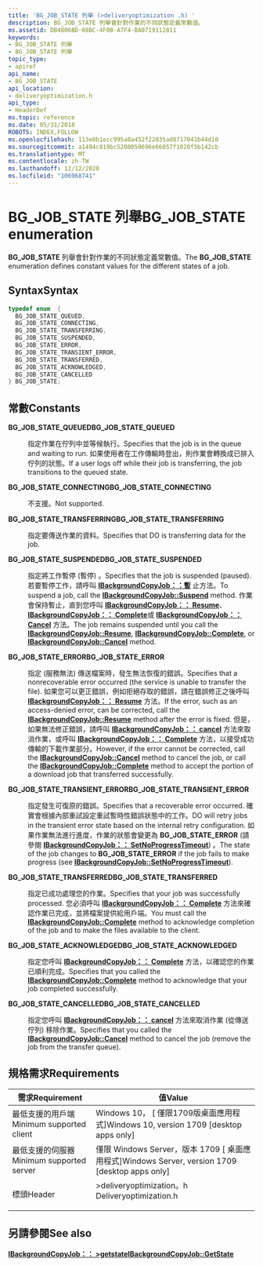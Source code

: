 ```yaml
---
title: 'BG_JOB_STATE 列舉 (>deliveryoptimization .h) '
description: BG_JOB_STATE 列舉會針對作業的不同狀態定義常數值。
ms.assetid: DB4806BD-08BC-4F0B-A7F4-BA0719112811
keywords:
- BG_JOB_STATE 列舉
- BG_JOB_STATE 列舉
topic_type:
- apiref
api_name:
- BG_JOB_STATE
api_location:
- deliveryoptimization.h
api_type:
- HeaderDef
ms.topic: reference
ms.date: 05/31/2018
ROBOTS: INDEX,FOLLOW
ms.openlocfilehash: 113e0b1ecc995a0a452f22835ad8717041b44d10
ms.sourcegitcommit: a1494c819bc5200050696e66057f1020f5b142cb
ms.translationtype: MT
ms.contentlocale: zh-TW
ms.lasthandoff: 12/12/2020
ms.locfileid: "106968741"
---
```

# <a name="bg_job_state-enumeration"></a><span data-ttu-id="00ad1-105">BG_JOB_STATE 列舉</span><span class="sxs-lookup"><span data-stu-id="00ad1-105">BG_JOB_STATE enumeration</span></span>

<span data-ttu-id="00ad1-106">**BG_JOB_STATE** 列舉會針對作業的不同狀態定義常數值。</span><span class="sxs-lookup"><span data-stu-id="00ad1-106">The **BG_JOB_STATE** enumeration defines constant values for the different states of a job.</span></span>

## <a name="syntax"></a><span data-ttu-id="00ad1-107">Syntax</span><span class="sxs-lookup"><span data-stu-id="00ad1-107">Syntax</span></span>


```C++
typedef enum  { 
  BG_JOB_STATE_QUEUED,
  BG_JOB_STATE_CONNECTING,
  BG_JOB_STATE_TRANSFERRING,
  BG_JOB_STATE_SUSPENDED,
  BG_JOB_STATE_ERROR,
  BG_JOB_STATE_TRANSIENT_ERROR,
  BG_JOB_STATE_TRANSFERRED,
  BG_JOB_STATE_ACKNOWLEDGED,
  BG_JOB_STATE_CANCELLED
} BG_JOB_STATE;
```



## <a name="constants"></a><span data-ttu-id="00ad1-108">常數</span><span class="sxs-lookup"><span data-stu-id="00ad1-108">Constants</span></span>

<dl> <dt>

<span data-ttu-id="00ad1-109"><span id="BG_JOB_STATE_QUEUED"></span><span id="bg_job_state_queued"></span>**BG_JOB_STATE_QUEUED**</span><span class="sxs-lookup"><span data-stu-id="00ad1-109"><span id="BG_JOB_STATE_QUEUED"></span><span id="bg_job_state_queued"></span>**BG_JOB_STATE_QUEUED**</span></span>
</dt> <dd>

<span data-ttu-id="00ad1-110">指定作業在佇列中並等候執行。</span><span class="sxs-lookup"><span data-stu-id="00ad1-110">Specifies that the job is in the queue and waiting to run.</span></span> <span data-ttu-id="00ad1-111">如果使用者在工作傳輸時登出，則作業會轉換成已排入佇列的狀態。</span><span class="sxs-lookup"><span data-stu-id="00ad1-111">If a user logs off while their job is transferring, the job transitions to the queued state.</span></span>

</dd> <dt>

<span data-ttu-id="00ad1-112"><span id="BG_JOB_STATE_CONNECTING"></span><span id="bg_job_state_connecting"></span>**BG_JOB_STATE_CONNECTING**</span><span class="sxs-lookup"><span data-stu-id="00ad1-112"><span id="BG_JOB_STATE_CONNECTING"></span><span id="bg_job_state_connecting"></span>**BG_JOB_STATE_CONNECTING**</span></span>
</dt> <dd>

<span data-ttu-id="00ad1-113">不支援。</span><span class="sxs-lookup"><span data-stu-id="00ad1-113">Not supported.</span></span>

</dd> <dt>

<span data-ttu-id="00ad1-114"><span id="BG_JOB_STATE_TRANSFERRING"></span><span id="bg_job_state_transferring"></span>**BG_JOB_STATE_TRANSFERRING**</span><span class="sxs-lookup"><span data-stu-id="00ad1-114"><span id="BG_JOB_STATE_TRANSFERRING"></span><span id="bg_job_state_transferring"></span>**BG_JOB_STATE_TRANSFERRING**</span></span>
</dt> <dd>

<span data-ttu-id="00ad1-115">指定要傳送作業的資料。</span><span class="sxs-lookup"><span data-stu-id="00ad1-115">Specifies that DO is transferring data for the job.</span></span>

</dd> <dt>

<span data-ttu-id="00ad1-116"><span id="BG_JOB_STATE_SUSPENDED"></span><span id="bg_job_state_suspended"></span>**BG_JOB_STATE_SUSPENDED**</span><span class="sxs-lookup"><span data-stu-id="00ad1-116"><span id="BG_JOB_STATE_SUSPENDED"></span><span id="bg_job_state_suspended"></span>**BG_JOB_STATE_SUSPENDED**</span></span>
</dt> <dd>

<span data-ttu-id="00ad1-117">指定將工作暫停 (暫停) 。</span><span class="sxs-lookup"><span data-stu-id="00ad1-117">Specifies that the job is suspended (paused).</span></span> <span data-ttu-id="00ad1-118">若要暫停工作，請呼叫 [**IBackgroundCopyJob：：暫**](ibackgroundcopyjob-suspend.md) 止方法。</span><span class="sxs-lookup"><span data-stu-id="00ad1-118">To suspend a job, call the [**IBackgroundCopyJob::Suspend**](ibackgroundcopyjob-suspend.md) method.</span></span> <span data-ttu-id="00ad1-119">作業會保持暫止，直到您呼叫 [**IBackgroundCopyJob：： Resume**](ibackgroundcopyjob-resume.md)、 [**IBackgroundCopyJob：： Complete**](ibackgroundcopyjob-complete.md)或 [**IBackgroundCopyJob：： Cancel**](ibackgroundcopyjob-cancel.md) 方法。</span><span class="sxs-lookup"><span data-stu-id="00ad1-119">The job remains suspended until you call the [**IBackgroundCopyJob::Resume**](ibackgroundcopyjob-resume.md), [**IBackgroundCopyJob::Complete**](ibackgroundcopyjob-complete.md), or [**IBackgroundCopyJob::Cancel**](ibackgroundcopyjob-cancel.md) method.</span></span>

</dd> <dt>

<span data-ttu-id="00ad1-120"><span id="BG_JOB_STATE_ERROR"></span><span id="bg_job_state_error"></span>**BG_JOB_STATE_ERROR**</span><span class="sxs-lookup"><span data-stu-id="00ad1-120"><span id="BG_JOB_STATE_ERROR"></span><span id="bg_job_state_error"></span>**BG_JOB_STATE_ERROR**</span></span>
</dt> <dd>

<span data-ttu-id="00ad1-121">指定 (服務無法) 傳送檔案時，發生無法恢復的錯誤。</span><span class="sxs-lookup"><span data-stu-id="00ad1-121">Specifies that a nonrecoverable error occurred (the service is unable to transfer the file).</span></span> <span data-ttu-id="00ad1-122">如果您可以更正錯誤，例如拒絕存取的錯誤，請在錯誤修正之後呼叫 [**IBackgroundCopyJob：： Resume**](ibackgroundcopyjob-resume.md) 方法。</span><span class="sxs-lookup"><span data-stu-id="00ad1-122">If the error, such as an access-denied error, can be corrected, call the [**IBackgroundCopyJob::Resume**](ibackgroundcopyjob-resume.md) method after the error is fixed.</span></span> <span data-ttu-id="00ad1-123">但是，如果無法修正錯誤，請呼叫 [**IBackgroundCopyJob：： cancel**](ibackgroundcopyjob-cancel.md) 方法來取消作業，或呼叫 [**IBackgroundCopyJob：： Complete**](ibackgroundcopyjob-complete.md) 方法，以接受成功傳輸的下載作業部分。</span><span class="sxs-lookup"><span data-stu-id="00ad1-123">However, if the error cannot be corrected, call the [**IBackgroundCopyJob::Cancel**](ibackgroundcopyjob-cancel.md) method to cancel the job, or call the [**IBackgroundCopyJob::Complete**](ibackgroundcopyjob-complete.md) method to accept the portion of a download job that transferred successfully.</span></span>

</dd> <dt>

<span data-ttu-id="00ad1-124"><span id="BG_JOB_STATE_TRANSIENT_ERROR"></span><span id="bg_job_state_transient_error"></span>**BG_JOB_STATE_TRANSIENT_ERROR**</span><span class="sxs-lookup"><span data-stu-id="00ad1-124"><span id="BG_JOB_STATE_TRANSIENT_ERROR"></span><span id="bg_job_state_transient_error"></span>**BG_JOB_STATE_TRANSIENT_ERROR**</span></span>
</dt> <dd>

<span data-ttu-id="00ad1-125">指定發生可復原的錯誤。</span><span class="sxs-lookup"><span data-stu-id="00ad1-125">Specifies that a recoverable error occurred.</span></span> <span data-ttu-id="00ad1-126">確實會根據內部重試設定重試暫時性錯誤狀態中的工作。</span><span class="sxs-lookup"><span data-stu-id="00ad1-126">DO will retry jobs in the transient error state based on the internal retry configuration.</span></span> <span data-ttu-id="00ad1-127">如果作業無法進行進度，作業的狀態會變更為 **BG_JOB_STATE_ERROR** (請參閱 [**IBackgroundCopyJob：： SetNoProgressTimeout**](ibackgroundcopyjob-setnoprogresstimeout.md)) 。</span><span class="sxs-lookup"><span data-stu-id="00ad1-127">The state of the job changes to **BG_JOB_STATE_ERROR** if the job fails to make progress (see [**IBackgroundCopyJob::SetNoProgressTimeout**](ibackgroundcopyjob-setnoprogresstimeout.md)).</span></span>

</dd> <dt>

<span data-ttu-id="00ad1-128"><span id="BG_JOB_STATE_TRANSFERRED"></span><span id="bg_job_state_transferred"></span>**BG_JOB_STATE_TRANSFERRED**</span><span class="sxs-lookup"><span data-stu-id="00ad1-128"><span id="BG_JOB_STATE_TRANSFERRED"></span><span id="bg_job_state_transferred"></span>**BG_JOB_STATE_TRANSFERRED**</span></span>
</dt> <dd>

<span data-ttu-id="00ad1-129">指定已成功處理您的作業。</span><span class="sxs-lookup"><span data-stu-id="00ad1-129">Specifies that your job was successfully processed.</span></span> <span data-ttu-id="00ad1-130">您必須呼叫 [**IBackgroundCopyJob：： Complete**](ibackgroundcopyjob-complete.md) 方法來確認作業已完成，並將檔案提供給用戶端。</span><span class="sxs-lookup"><span data-stu-id="00ad1-130">You must call the [**IBackgroundCopyJob::Complete**](ibackgroundcopyjob-complete.md) method to acknowledge completion of the job and to make the files available to the client.</span></span>

</dd> <dt>

<span data-ttu-id="00ad1-131"><span id="BG_JOB_STATE_ACKNOWLEDGED"></span><span id="bg_job_state_acknowledged"></span>**BG_JOB_STATE_ACKNOWLEDGED**</span><span class="sxs-lookup"><span data-stu-id="00ad1-131"><span id="BG_JOB_STATE_ACKNOWLEDGED"></span><span id="bg_job_state_acknowledged"></span>**BG_JOB_STATE_ACKNOWLEDGED**</span></span>
</dt> <dd>

<span data-ttu-id="00ad1-132">指定您呼叫 [**IBackgroundCopyJob：： Complete**](ibackgroundcopyjob-complete.md) 方法，以確認您的作業已順利完成。</span><span class="sxs-lookup"><span data-stu-id="00ad1-132">Specifies that you called the [**IBackgroundCopyJob::Complete**](ibackgroundcopyjob-complete.md) method to acknowledge that your job completed successfully.</span></span>

</dd> <dt>

<span data-ttu-id="00ad1-133"><span id="BG_JOB_STATE_CANCELLED"></span><span id="bg_job_state_cancelled"></span>**BG_JOB_STATE_CANCELLED**</span><span class="sxs-lookup"><span data-stu-id="00ad1-133"><span id="BG_JOB_STATE_CANCELLED"></span><span id="bg_job_state_cancelled"></span>**BG_JOB_STATE_CANCELLED**</span></span>
</dt> <dd>

<span data-ttu-id="00ad1-134">指定您呼叫 [**IBackgroundCopyJob：： cancel**](ibackgroundcopyjob-cancel.md) 方法來取消作業 (從傳送佇列) 移除作業。</span><span class="sxs-lookup"><span data-stu-id="00ad1-134">Specifies that you called the [**IBackgroundCopyJob::Cancel**](ibackgroundcopyjob-cancel.md) method to cancel the job (remove the job from the transfer queue).</span></span>

</dd> </dl>

## <a name="requirements"></a><span data-ttu-id="00ad1-135">規格需求</span><span class="sxs-lookup"><span data-stu-id="00ad1-135">Requirements</span></span>



| <span data-ttu-id="00ad1-136">需求</span><span class="sxs-lookup"><span data-stu-id="00ad1-136">Requirement</span></span> | <span data-ttu-id="00ad1-137">值</span><span class="sxs-lookup"><span data-stu-id="00ad1-137">Value</span></span> |
|-------------------------------------|---------------------------------------------------------------------------------------------------|
| <span data-ttu-id="00ad1-138">最低支援的用戶端</span><span class="sxs-lookup"><span data-stu-id="00ad1-138">Minimum supported client</span></span><br/> | <span data-ttu-id="00ad1-139">Windows 10， \[ 僅限1709版桌面應用程式\]</span><span class="sxs-lookup"><span data-stu-id="00ad1-139">Windows 10, version 1709 \[desktop apps only\]</span></span><br/>                                         |
| <span data-ttu-id="00ad1-140">最低支援的伺服器</span><span class="sxs-lookup"><span data-stu-id="00ad1-140">Minimum supported server</span></span><br/> | <span data-ttu-id="00ad1-141">僅限 Windows Server，版本 1709 \[ 桌面應用程式\]</span><span class="sxs-lookup"><span data-stu-id="00ad1-141">Windows Server, version 1709 \[desktop apps only\]</span></span><br/>                                     |
| <span data-ttu-id="00ad1-142">標頭</span><span class="sxs-lookup"><span data-stu-id="00ad1-142">Header</span></span><br/>                   | <dl> <span data-ttu-id="00ad1-143"><dt>>deliveryoptimization。h</dt></span><span class="sxs-lookup"><span data-stu-id="00ad1-143"><dt>Deliveryoptimization.h</dt></span></span> </dl> |



## <a name="see-also"></a><span data-ttu-id="00ad1-144">另請參閱</span><span class="sxs-lookup"><span data-stu-id="00ad1-144">See also</span></span>

<dl> <dt>

[<span data-ttu-id="00ad1-145">**IBackgroundCopyJob：： >getstate**</span><span class="sxs-lookup"><span data-stu-id="00ad1-145">**IBackgroundCopyJob::GetState**</span></span>](ibackgroundcopyjob-getstate.md)
</dt> </dl>

 

 





